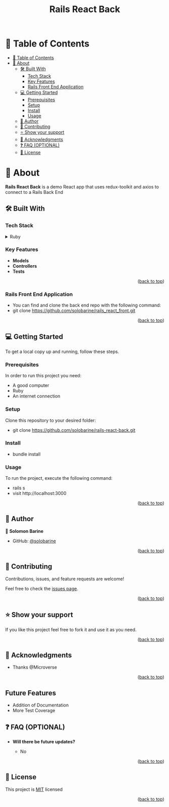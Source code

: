 <a name="readme-top"></a>

<div align="center">
  <h1><b>Rails React Back</b></h1>
</div>

<br />

<!-- TABLE OF CONTENTS -->

# 📗 Table of Contents

- [📗 Table of Contents](#-table-of-contents)
- [📖 About ](#-about-)
  - [🛠 Built With ](#-built-with-)
    - [Tech Stack ](#tech-stack-)
    - [Key Features ](#key-features-)
    - [Rails Front End Application ](#rails-front-end-application-)
  - [💻 Getting Started ](#-getting-started-)
    - [Prerequisites](#prerequisites)
    - [Setup](#setup)
    - [Install](#install)
    - [Usage](#usage)
  - [👥 Author ](#-author-)
  - [🤝 Contributing ](#-contributing-)
  - [⭐️ Show your support ](#️-show-your-support-)
  - [🙏 Acknowledgments ](#-acknowledgments-)
  - [❓ FAQ (OPTIONAL) ](#-faq-optional-)
  - [📝 License ](#-license-)

<!-- PROJECT DESCRIPTION -->

# 📖 About <a name="about"></a>

**Rails React Back** is a demo React app that uses redux-toolkit and axios to connect to a Rails Back End

## 🛠 Built With <a name="built-with"></a>

### Tech Stack <a name="tech-stack"></a>

<details>
  <summary>Ruby</summary>
  <ul>
    <li><a href="https://ruby.org/">Ruby</a></li>
  </ul>
</details>

<!-- Features -->

### Key Features <a name="key-features"></a>

- **Models**
- **Controllers**
- **Tests**

<p align="right">(<a href="#readme-top">back to top</a>)</p>

<!-- Back end -->

### Rails Front End Application <a name="back-end"></a>

- You can find and clone the back end repo with the following command:
- git clone https://github.com/solobarine/rails_react_front.git

<p align="right">(<a href="#readme-top">back to top</a>)</p>

<!-- GETTING STARTED -->

## 💻 Getting Started <a name="getting-started"></a>

To get a local copy up and running, follow these steps.

### Prerequisites

In order to run this project you need:

- A good computer
- Ruby
- An internet connection

### Setup

Clone this repository to your desired folder:

- git clone https://github.com/solobarine/rails-react-back.git

### Install

- bundle install

### Usage

To run the project, execute the following command:

- rails s
- visit http://localhost:3000

<p align="right">(<a href="#readme-top">back to top</a>)</p>

<!-- AUTHOR -->

## 👥 Author <a name="author"></a>

👤 **Solomon Barine**

- GitHub: [@solobarine](https://github.com/solobarine)

<p align="right">(<a href="#readme-top">back to top</a>)</p>

<!-- CONTRIBUTING -->

## 🤝 Contributing <a name="contributing"></a>

Contributions, issues, and feature requests are welcome!

Feel free to check the [issues page](../../issues/).

<p align="right">(<a href="#readme-top">back to top</a>)</p>

<!-- SUPPORT -->

## ⭐️ Show your support <a name="support"></a>

If you like this project feel free to fork it and use it as you need.

<p align="right">(<a href="#readme-top">back to top</a>)</p>

<!-- ACKNOWLEDGEMENTS -->

## 🙏 Acknowledgments <a name="acknowledgements"></a>

- Thanks @Microverse

<p align="right">(<a href="#readme-top">back to top</a>)</p>

<!-- FAQ (optional) -->

## Future Features

- Addition of Documentation
- More Test Coverage

## ❓ FAQ (OPTIONAL) <a name="faq"></a>

- **Will there be future updates?**

  - No

<p align="right">(<a href="#readme-top">back to top</a>)</p>

<!-- LICENSE -->

## 📝 License <a name="license"></a>

This project is [MIT](./LICENSE) licensed

<p align="right">(<a href="#readme-top">back to top</a>)</p>
